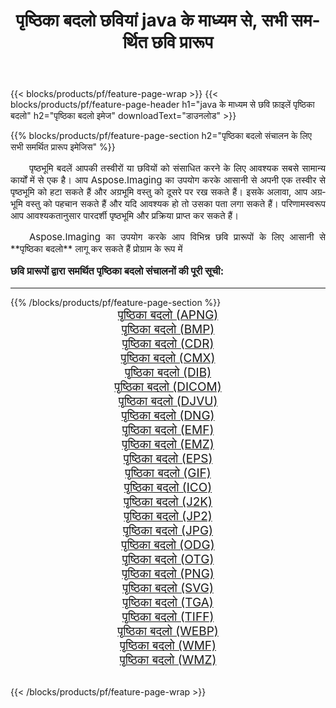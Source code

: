 ﻿---
title: पृष्ठिका बदलो छवियां java के माध्यम से, सभी समर्थित छवि प्रारूप 
weight: 3920
url: /hi/java/change-background/ 
lang: hi
langdirlevel: 2
locales: zh-hans,ja,it,ru,de,es,fr,nl,id,lt,pl,pt,vi,tr,ko,zh-hant,ar,hi,th,sv,cs,uk,he
description: Aspose.Imaging का उपयोग करके आप java के माध्यम से आसानी से पृष्ठिका बदलो चित्र बना सकते हैं
---

{{< blocks/products/pf/feature-page-wrap >}}
{{< blocks/products/pf/feature-page-header h1="java के माध्यम से छवि फ़ाइलें पृष्ठिका बदलो" h2="पृष्ठिका बदलो इमेज" downloadText="डाउनलोड" >}}


{{% blocks/products/pf/feature-page-section  h2="पृष्ठिका बदलो संचालन के लिए सभी समर्थित प्रारूप इमेजिस" %}}
<p align="justify" style="text-indent:2em;font-size:15px;">
पृष्ठभूमि बदलें आपकी तस्वीरों या छवियों को संसाधित करने के लिए आवश्यक सबसे सामान्य कार्यों में से एक है। आप Aspose.Imaging का उपयोग करके आसानी से अपनी एक तस्वीर से पृष्ठभूमि को हटा सकते हैं और अग्रभूमि वस्तु को दूसरे पर रख सकते हैं। इसके अलावा, आप अग्रभूमि वस्तु को पहचान सकते हैं और यदि आवश्यक हो तो उसका पता लगा सकते हैं। परिणामस्वरूप आप आवश्यकतानुसार पारदर्शी पृष्ठभूमि और प्रक्रिया प्राप्त कर सकते हैं।
</p>
<p align="justify" style="text-indent:2em;font-size:15px;">
Aspose.Imaging का उपयोग करके आप विभिन्न छवि प्रारूपों के लिए आसानी से **पृष्ठिका बदलो** लागू कर सकते हैं प्रोग्राम के रूप में
</p>
<h3 style="margin-top:16px;">
छवि प्रारूपों द्वारा समर्थित पृष्ठिका बदलो संचालनों की पूरी सूची:
</h3>
<hr/>
{{% /blocks/products/pf/feature-page-section %}}
<div class="container-fluid productfamilypage bg-gray">
    <div class="convertypes bg-gray agp-content section">
        <div class="container">
		<div class="row other-converters" style="gap: 10px;font-size: 19px;text-align:center;">
		    <div class='col-md-3 other-converter remove-lp remove-rp'><a href="/imaging/hi/java/change-background/apng/" style="padding:15px;">पृष्ठिका बदलो (APNG)</a></div><div class='col-md-3 other-converter remove-lp remove-rp'><a href="/imaging/hi/java/change-background/bmp/" style="padding:15px;">पृष्ठिका बदलो (BMP)</a></div><div class='col-md-3 other-converter remove-lp remove-rp'><a href="/imaging/hi/java/change-background/cdr/" style="padding:15px;">पृष्ठिका बदलो (CDR)</a></div><div class='col-md-3 other-converter remove-lp remove-rp'><a href="/imaging/hi/java/change-background/cmx/" style="padding:15px;">पृष्ठिका बदलो (CMX)</a></div><div class='col-md-3 other-converter remove-lp remove-rp'><a href="/imaging/hi/java/change-background/dib/" style="padding:15px;">पृष्ठिका बदलो (DIB)</a></div><div class='col-md-3 other-converter remove-lp remove-rp'><a href="/imaging/hi/java/change-background/dicom/" style="padding:15px;">पृष्ठिका बदलो (DICOM)</a></div><div class='col-md-3 other-converter remove-lp remove-rp'><a href="/imaging/hi/java/change-background/djvu/" style="padding:15px;">पृष्ठिका बदलो (DJVU)</a></div><div class='col-md-3 other-converter remove-lp remove-rp'><a href="/imaging/hi/java/change-background/dng/" style="padding:15px;">पृष्ठिका बदलो (DNG)</a></div><div class='col-md-3 other-converter remove-lp remove-rp'><a href="/imaging/hi/java/change-background/emf/" style="padding:15px;">पृष्ठिका बदलो (EMF)</a></div><div class='col-md-3 other-converter remove-lp remove-rp'><a href="/imaging/hi/java/change-background/emz/" style="padding:15px;">पृष्ठिका बदलो (EMZ)</a></div><div class='col-md-3 other-converter remove-lp remove-rp'><a href="/imaging/hi/java/change-background/eps/" style="padding:15px;">पृष्ठिका बदलो (EPS)</a></div><div class='col-md-3 other-converter remove-lp remove-rp'><a href="/imaging/hi/java/change-background/gif/" style="padding:15px;">पृष्ठिका बदलो (GIF)</a></div><div class='col-md-3 other-converter remove-lp remove-rp'><a href="/imaging/hi/java/change-background/ico/" style="padding:15px;">पृष्ठिका बदलो (ICO)</a></div><div class='col-md-3 other-converter remove-lp remove-rp'><a href="/imaging/hi/java/change-background/j2k/" style="padding:15px;">पृष्ठिका बदलो (J2K)</a></div><div class='col-md-3 other-converter remove-lp remove-rp'><a href="/imaging/hi/java/change-background/jp2/" style="padding:15px;">पृष्ठिका बदलो (JP2)</a></div><div class='col-md-3 other-converter remove-lp remove-rp'><a href="/imaging/hi/java/change-background/jpg/" style="padding:15px;">पृष्ठिका बदलो (JPG)</a></div><div class='col-md-3 other-converter remove-lp remove-rp'><a href="/imaging/hi/java/change-background/odg/" style="padding:15px;">पृष्ठिका बदलो (ODG)</a></div><div class='col-md-3 other-converter remove-lp remove-rp'><a href="/imaging/hi/java/change-background/otg/" style="padding:15px;">पृष्ठिका बदलो (OTG)</a></div><div class='col-md-3 other-converter remove-lp remove-rp'><a href="/imaging/hi/java/change-background/png/" style="padding:15px;">पृष्ठिका बदलो (PNG)</a></div><div class='col-md-3 other-converter remove-lp remove-rp'><a href="/imaging/hi/java/change-background/svg/" style="padding:15px;">पृष्ठिका बदलो (SVG)</a></div><div class='col-md-3 other-converter remove-lp remove-rp'><a href="/imaging/hi/java/change-background/tga/" style="padding:15px;">पृष्ठिका बदलो (TGA)</a></div><div class='col-md-3 other-converter remove-lp remove-rp'><a href="/imaging/hi/java/change-background/tiff/" style="padding:15px;">पृष्ठिका बदलो (TIFF)</a></div><div class='col-md-3 other-converter remove-lp remove-rp'><a href="/imaging/hi/java/change-background/webp/" style="padding:15px;">पृष्ठिका बदलो (WEBP)</a></div><div class='col-md-3 other-converter remove-lp remove-rp'><a href="/imaging/hi/java/change-background/wmf/" style="padding:15px;">पृष्ठिका बदलो (WMF)</a></div><div class='col-md-3 other-converter remove-lp remove-rp'><a href="/imaging/hi/java/change-background/wmz/" style="padding:15px;">पृष्ठिका बदलो (WMZ)</a></div>
                </div>
        </div>
    </div>
</div>
<br/>

{{< /blocks/products/pf/feature-page-wrap >}}
